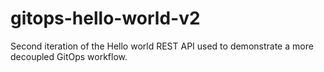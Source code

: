 # gitops-hello-world-v2
Second iteration of the Hello world REST API used to demonstrate a more decoupled GitOps workflow.
